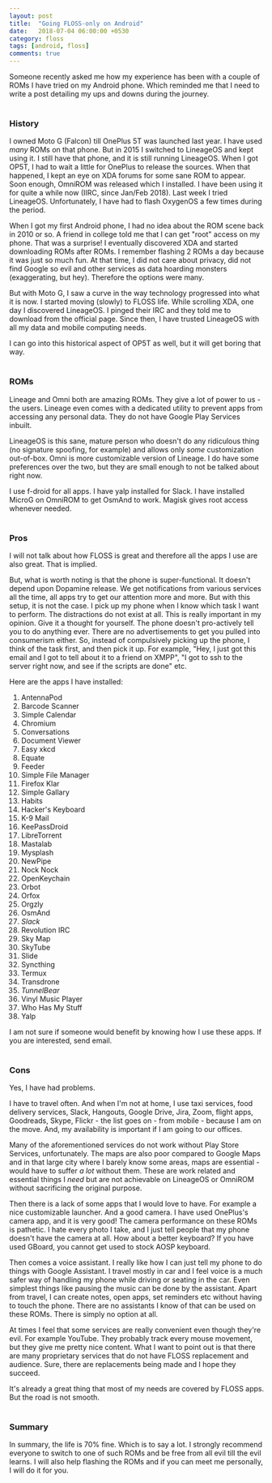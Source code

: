 ```yaml
---
layout: post
title:  "Going FLOSS-only on Android"
date:   2018-07-04 06:00:00 +0530
category: floss
tags: [android, floss]
comments: true
---
```


Someone recently asked me how my experience has been with a couple of ROMs I have tried on my Android phone. Which reminded me that I need to write a post detailing my ups and downs during the journey.
<br /><br />
### History
I owned Moto G (Falcon) till OnePlus 5T was launched last year. I have used _many_ ROMs on that phone. But in 2015 I switched to LineageOS and kept using it. I still have that phone, and it is still running LineageOS. When I got OP5T, I had to wait a little for OnePlus to release the sources. When that happened, I kept an eye on XDA forums for some sane ROM to appear. Soon enough, OmniROM was released which I installed. I have been using it for quite a while now (IIRC, since Jan/Feb 2018). Last week I tried LineageOS. Unfortunately, I have had to flash OxygenOS a few times during the period.

When I got my first Android phone, I had no idea about the ROM scene back in 2010 or so. A friend in college told me that I can get "root" access on my phone. That was a surprise! I eventually discovered XDA and started downloading ROMs after ROMs. I remember flashing 2 ROMs a day because it was just so much fun. At that time, I did not care about privacy, did not find Google so evil and other services as data hoarding monsters (exaggerating, but hey). Therefore the options were many.

But with Moto G, I saw a curve in the way technology progressed into what it is now. I started moving (slowly) to FLOSS life. While scrolling XDA, one day I discovered LineageOS. I pinged their IRC and they told me to download from the official page. Since then, I have trusted LineageOS with all my data and mobile computing needs.

I can go into this historical aspect of OP5T as well, but it will get boring that way.
<br /><br />
### ROMs
Lineage and Omni both are amazing ROMs. They give a lot of power to us - the users. Lineage even comes with a dedicated utility to prevent apps from accessing any personal data. They do not have Google Play Services inbuilt.

LineageOS is this sane, mature person who doesn't do any ridiculous thing (no signature spoofing, for example) and allows only _some_ customization out-of-box. Omni is more customizable version of Lineage. I do have some preferences over the two, but they are small enough to not be talked about right now.

I use f-droid for all apps. I have yalp installed for Slack. I have installed MicroG on OmniROM to get OsmAnd to work. Magisk gives root access whenever needed.
<br /><br />
### Pros
I will not talk about how FLOSS is great and therefore all the apps I use are also great. That is implied.

But, what is worth noting is that the phone is super-functional. It doesn't depend upon Dopamine release. We get notifications from various services all the time, all apps try to get our attention more and more. But with this setup, it is not the case. I pick up my phone when I know which task I want to perform. The distractions do not exist at all. This is really important in my opinion. Give it a thought for yourself. The phone doesn't pro-actively tell you to do anything ever. There are no advertisements to get you pulled into consumerism either. So, instead of compulsively picking up the phone, I think of the task first, and then pick it up. For example, "Hey, I just got this email and I got to tell about it to a friend on XMPP", "I got to ssh to the server right now, and see if the scripts are done" etc.

Here are the apps I have installed:
1. AntennaPod
2. Barcode Scanner
3. Simple Calendar
4. Chromium
5. Conversations
6. Document Viewer
7. Easy xkcd
8. Equate
9. Feeder
10. Simple File Manager
11. Firefox Klar
12. Simple Gallary
13. Habits
14. Hacker's Keyboard
15. K-9 Mail
16. KeePassDroid
17. LibreTorrent
18. Mastalab
19. Mysplash
20. NewPipe
21. Nock Nock
22. OpenKeychain
23. Orbot
24. Orfox
25. Orgzly
26. OsmAnd
27. _Slack_
27. Revolution IRC
28. Sky Map
29. SkyTube
30. Slide
31. Syncthing
32. Termux
33. Transdrone
34. _TunnelBear_
34. Vinyl Music Player
35. Who Has My Stuff
36. Yalp

I am not sure if someone would benefit by knowing how I use these apps. If you are interested, send email.
<br /><br />
### Cons
Yes, I have had problems.

I have to travel often. And when I'm not at home, I use taxi services, food delivery services, Slack, Hangouts, Google Drive, Jira, Zoom, flight apps, Goodreads, Skype, Flickr - the list goes on - from mobile - because I am on the move. And, my availability is important if I am going to our offices. 

Many of the aforementioned services do not work without Play Store Services, unfortunately. The maps are also poor compared to Google Maps and in that large city where I barely know some areas, maps are essential - would have to suffer _a lot_ without them. These are work related and essential things I _need_ but are not achievable on LineageOS or OmniROM without sacrificing the original purpose.

Then there is a lack of some apps that I would love to have. For example a nice customizable launcher. And a good camera. I have used OnePlus's camera app, and it is very good! The camera performance on these ROMs is pathetic. I hate every photo I take, and I just tell people that my phone doesn't have the camera at all. How about a better keyboard? If you have used GBoard, you cannot get used to stock AOSP keyboard.

Then comes a voice assistant. I really like how I can just tell my phone to do things with Google Assistant. I travel mostly in car and I feel voice is a much safer way of handling my phone while driving or seating in the car. Even simplest things like pausing the music can be done by the assistant. Apart from travel, I can create notes, open apps, set reminders etc without having to touch the phone. There are no assistants I know of that can be used on these ROMs. There is simply no option at all.

At times I feel that some services are really convenient even though they're evil. For example YouTube. They probably track every mouse movement, but they give me pretty nice content. What I want to point out is that there are many proprietary services that do not have FLOSS replacement and audience. Sure, there are replacements being made and I hope they succeed.

It's already a great thing that most of my needs are covered by FLOSS apps. But the road is not smooth.
<br /><br />
### Summary
In summary, the life is 70% fine. Which is to say a lot. I strongly recommend everyone to switch to one of such ROMs and be free from all evil till the evil learns. I will also help flashing the ROMs and if you can meet me personally, I will do it for you.
